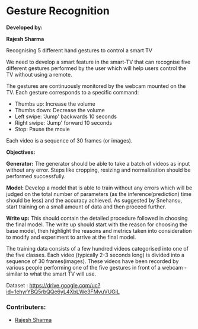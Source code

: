 # Gesture Recognition

**Developed by:**

**Rajesh Sharma**

Recognising 5 different hand gestures to control a smart TV

We need to develop a smart feature in the smart-TV that can recognise five different gestures performed by the user which will help users control the TV without using a remote. 

The gestures are continuously monitored by the webcam mounted on the TV. Each gesture corresponds to a specific command:
 - Thumbs up:  Increase the volume
 - Thumbs down: Decrease the volume
 - Left swipe: 'Jump' backwards 10 seconds
 - Right swipe: 'Jump' forward 10 seconds  
 - Stop: Pause the movie

Each video is a sequence of 30 frames (or images).

**Objectives:**

**Generator:** The generator should be able to take a batch of videos as input without any error. Steps like cropping, resizing and normalization should be performed successfully.

**Model:** Develop a model that is able to train without any errors which will be judged on the total number of parameters (as the inference(prediction) time should be less) and the accuracy achieved. As suggested by Snehansu, start training on a small amount of data and then proceed further.

**Write up:** This should contain the detailed procedure followed in choosing the final model. The write up should start with the reason for choosing the base model, then highlight the reasons and metrics taken into consideration to modify and experiment to arrive at the final model.

 
The training data consists of a few hundred videos categorised into one of the five classes. Each video (typically 2-3 seconds long) is divided into a sequence of 30 frames(images). These videos have been recorded by various people performing one of the five gestures in front of a webcam - similar to what the smart TV will use. 

Dataset : https://drive.google.com/uc?id=1ehyrYBQ5rbQQe6yL4XbLWe3FMvuVUGiL

### Contributers:
 - [Rajesh Sharma](https://github.com/rajeshandroid/Gesture-Recognition-Case-study)

